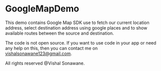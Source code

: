 # GoogleMapDemo
This demo contains Google Map SDK use to fetch our current location address, select destination address using google places and to show available routes between the source and destination.

The code is not open source. If you want to use code in your app or need any help on this, then you can contact me on vishalsonawane123@gmail.com.

All rights reserved @Vishal Sonawane.
